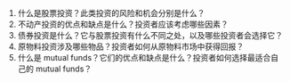 

1. 什么是股票投资？此类投资的风险和机会分别是什么？
2. 不动产投资的优点和缺点是什么？投资者应该考虑哪些因素？
3. 债券投资是什么？它与股票投资有什么不同之处，以及哪些投资者会选择它？
4. 原物料投资涉及哪些物品？投资者如何从原物料市场中获得回报？
5. 什么是 mutual funds？它们的优点和缺点是什么？投资者如何选择最适合自己的 mutual funds？